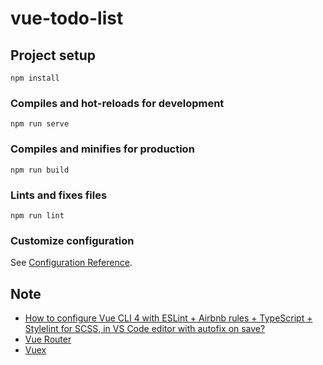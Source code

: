 # vue-todo-list

## Project setup

```shell
npm install
```

### Compiles and hot-reloads for development

```shell
npm run serve
```

### Compiles and minifies for production

```shell
npm run build
```

### Lints and fixes files

```shell
npm run lint
```

### Customize configuration

See [Configuration Reference](https://cli.vuejs.org/config/).

## Note

- [How to configure Vue CLI 4 with ESLint + Airbnb rules + TypeScript + Stylelint for SCSS, in VS Code editor with autofix on save?](https://stackoverflow.com/questions/60187885)
- [Vue Router](https://router.vuejs.org/zh/)
- [Vuex](https://vuex.vuejs.org/zh/guide/)

